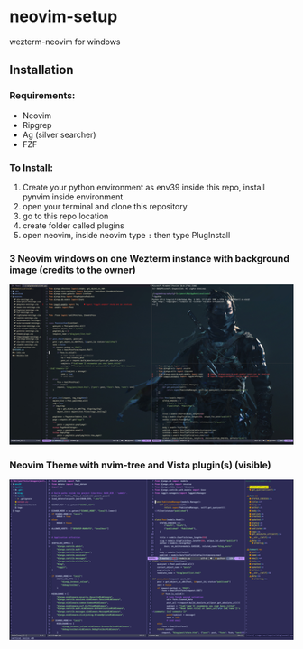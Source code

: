 # neovim-setup
wezterm-neovim for windows


## Installation

### Requirements: 

 * Neovim 
 * Ripgrep
 * Ag (silver searcher)
 * FZF


### To Install:
1. Create your python environment as env39 inside this repo, install pynvim inside environment
2. open your terminal and clone this repository
3. go to this repo location
4. create folder called plugins 
5. open neovim, inside neovim type `:` then type PlugInstall

 
### 3 Neovim windows on one Wezterm instance with background image (credits to the owner)
![multiple terminal instance](https://github.com/rcdosado/wezterm-neovim-settings/blob/main/interface1.png)
### Neovim Theme with nvim-tree and Vista plugin(s) (visible)
![using some theme](https://github.com/rcdosado/wezterm-neovim-settings/blob/main/interface2.png)


